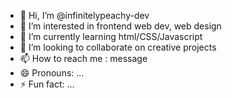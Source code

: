 - 👋 Hi, I’m @infinitelypeachy-dev
- 👀 I’m interested in frontend web dev, web design
- 🌱 I’m currently learning html/CSS/Javascript
- 💞️ I’m looking to collaborate on creative projects
- 📫 How to reach me : message
- 😄 Pronouns: ...
- ⚡ Fun fact: ...

<!---
infinitelypeachy-dev/infinitelypeachy-dev is a ✨ special ✨ repository because its `README.md` (this file) appears on your GitHub profile.
You can click the Preview link to take a look at your changes.
--->

